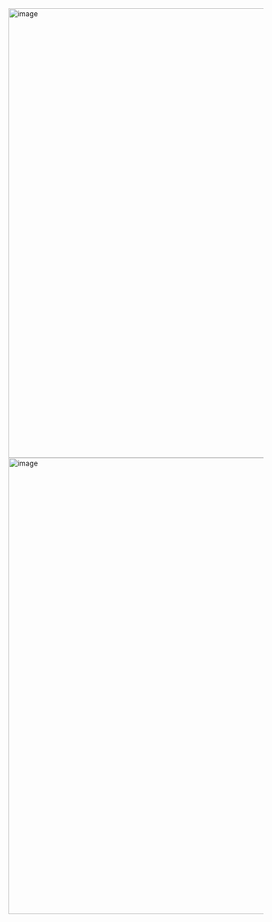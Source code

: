 <img width="887" alt="image" src="https://user-images.githubusercontent.com/105786517/227394158-d38bcd26-05b6-4599-947b-2a65b84b9d43.png">
<img width="900" alt="image" src="https://user-images.githubusercontent.com/105786517/227394752-964ee1ad-bcc6-4c4d-b165-705d21186bdd.png">
